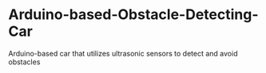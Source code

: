 # Arduino-based-Obstacle-Detecting-Car
Arduino-based car that utilizes ultrasonic sensors to detect and avoid obstacles
